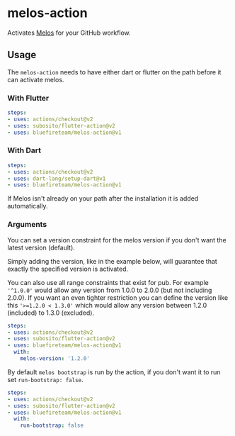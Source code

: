 # melos-action

Activates [Melos](https://github.com/invertase/melos) for your GitHub workflow.


## Usage

The `melos-action` needs to have either dart or flutter on the path before it
can activate melos.


### With Flutter

```yaml
steps:
- uses: actions/checkout@v2
- uses: subosito/flutter-action@v2
- uses: bluefireteam/melos-action@v1
```


### With Dart

```yaml
steps:
- uses: actions/checkout@v2
- uses: dart-lang/setup-dart@v1
- uses: bluefireteam/melos-action@v1
```

If Melos isn't already on your path after the installation it is added
automatically.


### Arguments

You can set a version constraint for the melos version if you don't want the
latest version (default).

Simply adding the version, like in the example below, will guarantee that
exactly the specified version is activated.

You can also use all range constraints that exist for pub.
For example `'^1.0.0'` would allow any version from 1.0.0 to 2.0.0 (but not
including 2.0.0). If you want an even tighter restriction you can define the
version like this `'>=1.2.0 < 1.3.0'` which would allow any version between
1.2.0 (included) to 1.3.0 (excluded).

```yaml
steps:
- uses: actions/checkout@v2
- uses: subosito/flutter-action@v2
- uses: bluefireteam/melos-action@v1
  with:
    melos-version: '1.2.0'
```

By default `melos bootstrap` is run by the action, if you don't want it to run set `run-bootstrap: false`.

```yaml
steps:
- uses: actions/checkout@v2
- uses: subosito/flutter-action@v2
- uses: bluefireteam/melos-action@v1
  with:
    run-bootstrap: false
```
